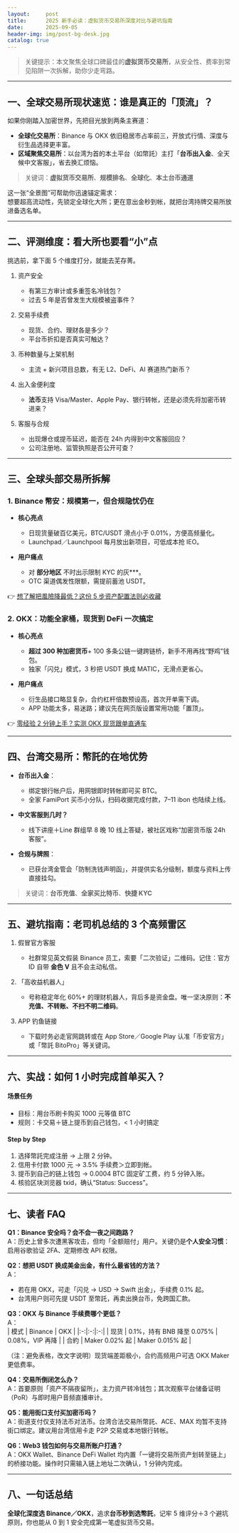 ```yaml
---
layout:     post
title:      2025 新手必读：虚拟货币交易所深度对比与避坑指南
date:       2025-09-05
header-img: img/post-bg-desk.jpg
catalog: true
---
```


> 关键提示：本文聚焦全球口碑最佳的**虚拟货币交易所**，从安全性、费率到常见陷阱一次拆解，助你少走弯路。

---

## 一、全球交易所现状速览：谁是真正的「顶流」？

如果你刚踏入加密世界，先把目光放到两条主赛道：

- **全球化交易所**：Binance 与 OKX 依旧稳居市占率前三，开放式行情、深度与衍生品选择更丰富。  
- **区域聚焦交易所**：以台湾为首的本土平台（如幣託）主打「**台币出入金**、全天候中文客服」，省去换汇烦恼。

> 关键词：**虚拟货币交易所**、**规模排名**、**全球化**、**本土台币通道**

这一张“全景图”可帮助你迅速锚定需求：  
想要超高流动性，先锁定全球化大所；更在意出金秒到帐，就把台湾持牌交易所放进备选名单。

---

## 二、评测维度：看大所也要看“小”点

挑选前，拿下面 5 个维度打分，就能去芜存菁。

1. 资产安全  
   - 有第三方审计或多重签名冷钱包？  
   - 过去 5 年是否曾发生大规模被盗事件？

2. 交易手续费  
   - 现货、合约、理财各是多少？  
   - 平台币折扣是否真实可触达？

3. 币种数量与上架机制  
   - 主流 + 新兴项目总数，有无 L2、DeFi、AI 赛道热门新币？

4. 出入金便利度  
   - **法币**支持 Visa/Master、Apple Pay、银行转帐，还是必须先将加密币转进来？

5. 客服与合规  
   - 出现爆仓或提币延迟，能否在 24h 内得到中文客服回应？  
   - 公司注册地、监管执照是否公开可查？

---

## 三、全球头部交易所拆解

### 1. Binance 幣安：规模第一，但合规隐忧仍在

- **核心亮点**  
  - 日现货量破百亿美元，BTC/USDT 滑点小于 0.01%，方便高频量化。  
  - Launchpad／Launchpool 每月放出新项目，可低成本抢 IEO。

- **用户痛点**  
  - 对 **部分地区** 不时出示限制 KYC 的灰***。  
  - OTC 渠道偶发性限额，需提前蓄池 USDT。

👉 [想了解把風險降最低？这份 5 步资产配置法则必收藏](https://okxdog.com/)

### 2. OKX：功能全家桶，现货到 DeFi 一次搞定

- **核心亮点**  
  - **超过 300 种加密货币**+ 100 多条公链一键跨链桥，新手不用再找“野鸡”钱包。  
  - 独家「闪兑」模式，3 秒把 USDT 换成 MATIC，无滑点更省心。

- **用户痛点**  
  - 衍生品接口略显复杂，合约杠杆倍数预设高，首次开单需下调。  
  - APP 功能太多，易迷路；建议先在网页版设置常用功能「置顶」。

👉 [零经验 2 分钟上手？实测 OKX 现货跟单直通车](https://okxdog.com/)

---

## 四、台湾交易所：幣託的在地优势

- **台币出入金**：  
  - 绑定银行帐户后，用网银即时转帐即可买 BTC。  
  - 全家 FamiPort 买币小分队，扫码收据完成付款，7–11 ibon 也陆续上线。

- **中文客服到几时？**  
  - 线下讲座＋Line 群组早 8 晚 10 线上答疑，被社区戏称“加密货币版 24h 客服”。

- **合规与牌照**：  
  - 已获台湾金管会「防制洗钱声明函」，并提供实名分级制，额度与资料上传直接挂勾。

> 关键词：**台币充值**、**全家买比特币**、**快捷 KYC**

---

## 五、避坑指南：老司机总结的 3 个高频雷区

1. 假冒官方客服  
   - 社群常见英文假装 Binance 员工，索要「二次验证」二维码。记住：官方 ID 自带 **金色 V** 且不会主动私信。

2. 「高收益机器人」  
   - 号称稳定年化 60%+ 的理财机器人，背后多是资金盘。唯一坚决原则：**不充值、不转账、不扫不明二维码**。

3. APP 钓鱼链接  
   - 下载时务必走官网跳转或在 App Store／Google Play 认准「币安官方」或「幣託 BitoPro」等关键词。

---

## 六、实战：如何 1 小时完成首单买入？

#### 场景任务  
- 目标：用台币刷卡购买 1000 元等值 BTC  
- 规则：卡交易＋链上提币到自己钱包，< 1 小时搞定

#### Step by Step  
1. 选择幣託完成注册 → 上限 2 分钟。  
2. 信用卡付款 1000 元 → 3.5% 手续费＞立即到帐。  
3. 提币到自己的链上钱包 → 0.0004 BTC 固定矿工费，约 5 分钟入账。  
4. 核验区块浏览器 txid，确认“Status: Success”。

---

## 七、读者 FAQ

**Q1：Binance 安全吗？会不会一夜之间跑路？**  
A：历史上曾多次遭黑客攻击，但均「全额赔付」用户。关键仍是**个人安全习惯**：启用谷歌验证 2FA、定期修改 API 权限。

**Q2：想把 USDT 换成美金出金，有什么最省钱的方法？**  
A：  
- 若在用 OKX，可走「闪兑 → USD → Swift 出金」，手续费 0.1% 起。  
- 台湾用户则可先提 USDT 至幣託，再卖出换台币，免跨国汇款。  

**Q3：OKX 与 Binance 手续费哪个更低？**  
A：  
| 模式 | Binance | OKX |
|:-:|:-:|:-:|
| 现货 | 0.1%，持有 BNB 降至 0.075% | 0.08%，VIP 再降 |
| 合約 | Maker 0.02% 起 | Maker 0.015% 起 |

（注：避免表格，改文字说明）现货端差距极小，合约高频用户可选 OKX Maker 更低费率。

**Q4：交易所倒闭怎么办？**  
A：首要原则「资产不隔夜留所」，主力资产转冷钱包；其次观察平台储备证明（PoR）与即时用户音频直播审计。  

**Q5：能用街口支付买加密币吗？**  
A：街道支付仅支持法币对法币。台湾合法交易所幣託、ACE、MAX 均暂不支持街口绑定。建议用台湾信用卡走 P2P 交易或本地银行转帐。

**Q6：Web3 钱包如何与交易所账户打通？**  
A：OKX Wallet、Binance DeFi Wallet 均内置「一键将交易所资产划转至链上」的桥接功能。操作时只需输入链上地址二次确认，1 分钟内完成。

---

## 八、一句话总结

**全球化深度选 Binance／OKX**，追求**台币秒到选幣託**，记牢 5 维评分＋3 个避坑原则，你也能从 0 到 1 安全完成第一笔虚拟货币交易。